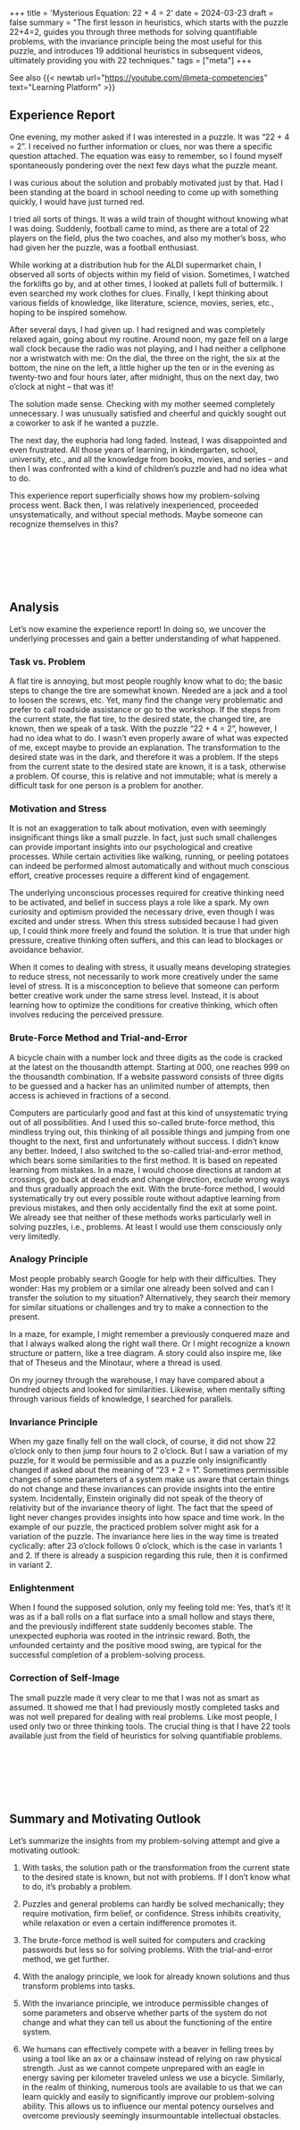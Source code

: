 +++
title = 'Mysterious Equation: 22 + 4 = 2'
date = 2024-03-23
draft = false
summary = "The first lesson in heuristics, which starts with the puzzle 22+4=2, guides you through three methods for solving quantifiable problems, with the invariance principle being the most useful for this puzzle, and introduces 19 additional heuristics in subsequent videos, ultimately providing you with 22 techniques."
tags = ["meta"]
+++

See also {{< newtab url="https://youtube.com/@meta-competencies" text="Learning Platform" >}}

## Experience Report  
One evening, my mother asked if I was interested in a puzzle. It was “22 + 4 = 2”. I received no further information or clues, nor was there a specific question attached. The equation was easy to remember, so I found myself spontaneously pondering over the next few days what the puzzle meant.  

I was curious about the solution and probably motivated just by that. Had I been standing at the board in school needing to come up with something quickly, I would have just turned red.  

I tried all sorts of things. It was a wild train of thought without knowing what I was doing. Suddenly, football came to mind, as there are a total of 22 players on the field, plus the two coaches, and also my mother’s boss, who had given her the puzzle, was a football enthusiast.  

While working at a distribution hub for the ALDI supermarket chain, I observed all sorts of objects within my field of vision. Sometimes, I watched the forklifts go by, and at other times, I looked at pallets full of buttermilk. I even searched my work clothes for clues. Finally, I kept thinking about various fields of knowledge, like literature, science, movies, series, etc., hoping to be inspired somehow.  

After several days, I had given up. I had resigned and was completely relaxed again, going about my routine. Around noon, my gaze fell on a large wall clock because the radio was not playing, and I had neither a cellphone nor a wristwatch with me: On the dial, the three on the right, the six at the bottom, the nine on the left, a little higher up the ten or in the evening as twenty-two and four hours later, after midnight, thus on the next day, two o’clock at night – that was it!  

The solution made sense. Checking with my mother seemed completely unnecessary. I was unusually satisfied and cheerful and quickly sought out a coworker to ask if he wanted a puzzle.  

The next day, the euphoria had long faded. Instead, I was disappointed and even frustrated. All those years of learning, in kindergarten, school, university, etc., and all the knowledge from books, movies, and series – and then I was confronted with a kind of children’s puzzle and had no idea what to do.  

This experience report superficially shows how my problem-solving process went. Back then, I was relatively inexperienced, proceeded unsystematically, and without special methods. Maybe someone can recognize themselves in this?  

</br></br>  
</br></br> 

## Analysis  
Let’s now examine the experience report! In doing so, we uncover the underlying processes and gain a better understanding of what happened.    

### Task vs. Problem  
A flat tire is annoying, but most people roughly know what to do; the basic steps to change the tire are somewhat known. Needed are a jack and a tool to loosen the screws, etc. Yet, many find the change very problematic and prefer to call roadside assistance or go to the workshop. If the steps from the current state, the flat tire, to the desired state, the changed tire, are known, then we speak of a task. With the puzzle “22 + 4 = 2”, however, I had no idea what to do. I wasn’t even properly aware of what was expected of me, except maybe to provide an explanation. The transformation to the desired state was in the dark, and therefore it was a problem. If the steps from the current state to the desired state are known, it is a task, otherwise a problem. Of course, this is relative and not immutable; what is merely a difficult task for one person is a problem for another.   

### Motivation and Stress  
It is not an exaggeration to talk about motivation, even with seemingly insignificant things like a small puzzle. In fact, just such small challenges can provide important insights into our psychological and creative processes. While certain activities like walking, running, or peeling potatoes can indeed be performed almost automatically and without much conscious effort, creative processes require a different kind of engagement.  

The underlying unconscious processes required for creative thinking need to be activated, and belief in success plays a role like a spark. My own curiosity and optimism provided the necessary drive, even though I was excited and under stress. When this stress subsided because I had given up, I could think more freely and found the solution. It is true that under high pressure, creative thinking often suffers, and this can lead to blockages or avoidance behavior.  

When it comes to dealing with stress, it usually means developing strategies to reduce stress, not necessarily to work more creatively under the same level of stress. It is a misconception to believe that someone can perform better creative work under the same stress level. Instead, it is about learning how to optimize the conditions for creative thinking, which often involves reducing the perceived pressure.   

### Brute-Force Method and Trial-and-Error    
A bicycle chain with a number lock and three digits as the code is cracked at the latest on the thousandth attempt. Starting at 000, one reaches 999 on the thousandth combination. If a website password consists of three digits to be guessed and a hacker has an unlimited number of attempts, then access is achieved in fractions of a second.  

Computers are particularly good and fast at this kind of unsystematic trying out of all possibilities. And I used this so-called brute-force method, this mindless trying out, this thinking of all possible things and jumping from one thought to the next, first and unfortunately without success. I didn’t know any better. Indeed, I also switched to the so-called trial-and-error method, which bears some similarities to the first method. It is based on repeated learning from mistakes. In a maze, I would choose directions at random at crossings, go back at dead ends and change direction, exclude wrong ways and thus gradually approach the exit. With the brute-force method, I would systematically try out every possible route without adaptive learning from previous mistakes, and then only accidentally find the exit at some point. We already see that neither of these methods works particularly well in solving puzzles, i.e., problems. At least I would use them consciously only very limitedly.  

### Analogy Principle    
Most people probably search Google for help with their difficulties. They wonder: Has my problem or a similar one already been solved and can I transfer the solution to my situation? Alternatively, they search their memory for similar situations or challenges and try to make a connection to the present.  

In a maze, for example, I might remember a previously conquered maze and that I always walked along the right wall there. Or I might recognize a known structure or pattern, like a tree diagram. A story could also inspire me, like that of Theseus and the Minotaur, where a thread is used.  

On my journey through the warehouse, I may have compared about a hundred objects and looked for similarities. Likewise, when mentally sifting through various fields of knowledge, I searched for parallels.  

### Invariance Principle    
When my gaze finally fell on the wall clock, of course, it did not show 22 o’clock only to then jump four hours to 2 o’clock. But I saw a variation of my puzzle, for it would be permissible and as a puzzle only insignificantly changed if asked about the meaning of “23 + 2 = 1”. Sometimes permissible changes of some parameters of a system make us aware that certain things do not change and these invariances can provide insights into the entire system. Incidentally, Einstein originally did not speak of the theory of relativity but of the invariance theory of light. The fact that the speed of light never changes provides insights into how space and time work. In the example of our puzzle, the practiced problem solver might ask for a variation of the puzzle. The invariance here lies in the way time is treated cyclically: after 23 o’clock follows 0 o’clock, which is the case in variants 1 and 2. If there is already a suspicion regarding this rule, then it is confirmed in variant 2.   

### Enlightenment    
When I found the supposed solution, only my feeling told me: Yes, that’s it! It was as if a ball rolls on a flat surface into a small hollow and stays there, and the previously indifferent state suddenly becomes stable. The unexpected euphoria was rooted in the intrinsic reward. Both, the unfounded certainty and the positive mood swing, are typical for the successful completion of a problem-solving process.    

### Correction of Self-Image    
The small puzzle made it very clear to me that I was not as smart as assumed. It showed me that I had previously mostly completed tasks and was not well prepared for dealing with real problems. Like most people, I used only two or three thinking tools. The crucial thing is that I have 22 tools available just from the field of heuristics for solving quantifiable problems.   

</br></br>  
</br></br> 

## Summary and Motivating Outlook  
Let’s summarize the insights from my problem-solving attempt and give a motivating outlook:  

1. With tasks, the solution path or the transformation from the current state to the desired state is known, but not with problems. If I don’t know what to do, it’s probably a problem.

2. Puzzles and general problems can hardly be solved mechanically; they require motivation, firm belief, or confidence. Stress inhibits creativity, while relaxation or even a certain indifference promotes it.

3. The brute-force method is well suited for computers and cracking passwords but less so for solving problems. With the trial-and-error method, we get further.

4. With the analogy principle, we look for already known solutions and thus transform problems into tasks.

5. With the invariance principle, we introduce permissible changes of some parameters and observe whether parts of the system do not change and what they can tell us about the functioning of the entire system.

6. We humans can effectively compete with a beaver in felling trees by using a tool like an ax or a chainsaw instead of relying on raw physical strength. Just as we cannot compete unprepared with an eagle in energy saving per kilometer traveled unless we use a bicycle. Similarly, in the realm of thinking, numerous tools are available to us that we can learn quickly and easily to significantly improve our problem-solving ability. This allows us to influence our mental potency ourselves and overcome previously seemingly insurmountable intellectual obstacles.
